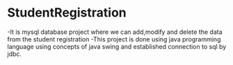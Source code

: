 # StudentRegistration

-It is mysql database project where we can add,modify and delete the data from the student registration
-This project is done using java programming language using concepts of java swing and established connection to sql by jdbc.

